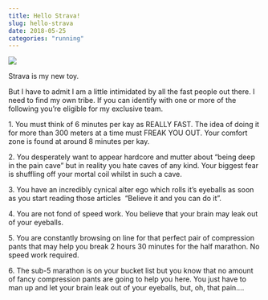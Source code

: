 ```yaml
---
title: Hello Strava!
slug: hello-strava
date: 2018-05-25
categories: "running"
---
```


<p><img src="http://res.cloudinary.com/dy6grlu8z/image/upload/v1558841600/lkrkagbvj2detrt5zq2w.jpg"/></p>
<p class="p1"><span class="s1">Strava is my new toy.</span></p>
<p class="p1"><span class="s1">But I have to admit I am a little intimidated by all the fast people out there. I need to find my own tribe. If you can identify with one or more of the following you’re eligible for my exclusive team.</span></p>
<p class="p1"><span class="s1">1. You must think of 6 minutes per kay as REALLY FAST. The idea of doing it for more than 300 meters at a time must FREAK YOU OUT. Your comfort zone is found at around 8 minutes per kay.</span></p>
<p class="p1"><span class="s1">2. You desperately want to appear hardcore and mutter about “being deep in the pain cave” but in reality you hate caves of any kind. Your biggest fear is shuffling off your mortal coil whilst in such a cave.</span></p>
<p class="p1"><span class="s1">3. You have an incredibly cynical alter ego which rolls it’s eyeballs as soon as you start reading those articles<span class="Apple-converted-space">  </span>“Believe it and you can do it”. </span></p>
<p class="p1"><span class="s1">4. You are not fond of speed work. You believe that your brain may leak out of your eyeballs. </span></p>
<p class="p1"><span class="s1">5. You are constantly browsing on line for that perfect pair of compression pants that may help you break 2 hours 30 minutes for the half marathon. No speed work required.</span></p>
<p class="p1"><span class="s1">6. The sub-5 marathon is on your bucket list but you know that no amount of fancy compression pants are going to help you here. You just have to man up and let your brain leak out of your eyeballs, but, oh, that pain….</span></p>







